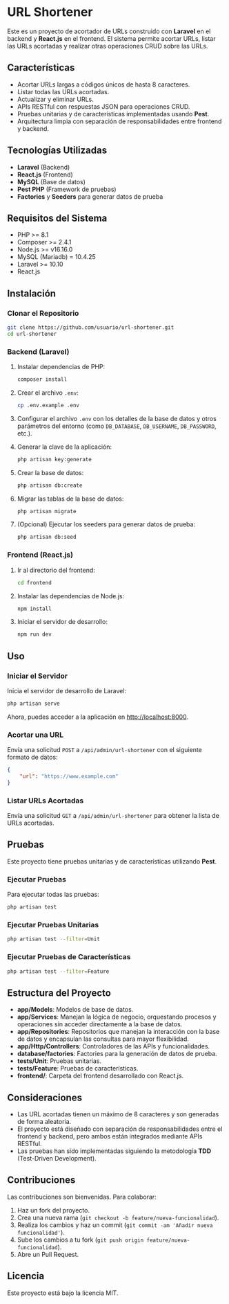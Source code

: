 # URL Shortener

Este es un proyecto de acortador de URLs construido con **Laravel** en el backend y **React.js** en el frontend. El sistema permite acortar URLs, listar las URLs acortadas y realizar otras operaciones CRUD sobre las URLs.

## Características

- Acortar URLs largas a códigos únicos de hasta 8 caracteres.
- Listar todas las URLs acortadas.
- Actualizar y eliminar URLs.
- APIs RESTful con respuestas JSON para operaciones CRUD.
- Pruebas unitarias y de características implementadas usando **Pest**.
- Arquitectura limpia con separación de responsabilidades entre frontend y backend.

## Tecnologías Utilizadas

- **Laravel** (Backend)
- **React.js** (Frontend)
- **MySQL** (Base de datos)
- **Pest PHP** (Framework de pruebas)
- **Factories** y **Seeders** para generar datos de prueba

## Requisitos del Sistema

- PHP >= 8.1
- Composer >= 2.4.1
- Node.js >= v16.16.0
- MySQL (Mariadb) = 10.4.25
- Laravel >= 10.10
- React.js

## Instalación

### Clonar el Repositorio

```bash
git clone https://github.com/usuario/url-shortener.git
cd url-shortener
```

### Backend (Laravel)

1. Instalar dependencias de PHP:

    ```bash
    composer install
    ```

2. Crear el archivo `.env`:

    ```bash
    cp .env.example .env
    ```

3. Configurar el archivo `.env` con los detalles de la base de datos y otros parámetros del entorno (como `DB_DATABASE`, `DB_USERNAME`, `DB_PASSWORD`, etc.).

4. Generar la clave de la aplicación:

    ```bash
    php artisan key:generate
    ```

5. Crear la base de datos:

    ```bash
    php artisan db:create
    ```

6. Migrar las tablas de la base de datos:

    ```bash
    php artisan migrate
    ```

7. (Opcional) Ejecutar los seeders para generar datos de prueba:

    ```bash
    php artisan db:seed
    ```

### Frontend (React.js)

1. Ir al directorio del frontend:

    ```bash
    cd frontend
    ```

2. Instalar las dependencias de Node.js:

    ```bash
    npm install
    ```

3. Iniciar el servidor de desarrollo:

    ```bash
    npm run dev
    ```

## Uso

### Iniciar el Servidor

Inicia el servidor de desarrollo de Laravel:

```bash
php artisan serve
```

Ahora, puedes acceder a la aplicación en [http://localhost:8000](http://localhost:8000).

### Acortar una URL

Envía una solicitud `POST` a `/api/admin/url-shortener` con el siguiente formato de datos:

```json
{
    "url": "https://www.example.com"
}
```

### Listar URLs Acortadas

Envía una solicitud `GET` a `/api/admin/url-shortener` para obtener la lista de URLs acortadas.

## Pruebas

Este proyecto tiene pruebas unitarias y de características utilizando **Pest**.

### Ejecutar Pruebas

Para ejecutar todas las pruebas:

```bash
php artisan test
```

### Ejecutar Pruebas Unitarias

```bash
php artisan test --filter=Unit
```

### Ejecutar Pruebas de Características

```bash
php artisan test --filter=Feature
```

## Estructura del Proyecto

- **app/Models**: Modelos de base de datos.
- **app/Services**: Manejan la lógica de negocio, orquestando procesos y operaciones sin acceder directamente a la base de datos.
- **app/Repositories**: Repositorios que manejan la interacción con la base de datos y encapsulan las consultas para mayor flexibilidad.
- **app/Http/Controllers**: Controladores de las APIs y funcionalidades.
- **database/factories**: Factories para la generación de datos de prueba.
- **tests/Unit**: Pruebas unitarias.
- **tests/Feature**: Pruebas de características.
- **frontend/**: Carpeta del frontend desarrollado con React.js.

## Consideraciones

- Las URL acortadas tienen un máximo de 8 caracteres y son generadas de forma aleatoria.
- El proyecto está diseñado con separación de responsabilidades entre el frontend y backend, pero ambos están integrados mediante APIs RESTful.
- Las pruebas han sido implementadas siguiendo la metodología **TDD** (Test-Driven Development).

## Contribuciones

Las contribuciones son bienvenidas. Para colaborar:

1. Haz un fork del proyecto.
2. Crea una nueva rama (`git checkout -b feature/nueva-funcionalidad`).
3. Realiza los cambios y haz un commit (`git commit -am 'Añadir nueva funcionalidad'`).
4. Sube los cambios a tu fork (`git push origin feature/nueva-funcionalidad`).
5. Abre un Pull Request.

## Licencia

Este proyecto está bajo la licencia MIT.
